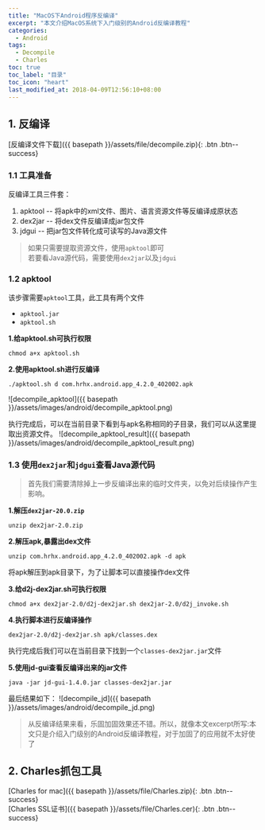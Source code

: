 ```yaml
---
title: "MacOS下Android程序反编译"
excerpt: "本文介绍MacOS系统下入门级别的Android反编译教程"
categories:
  - Android
tags:
  - Decompile
  - Charles
toc: true
toc_label: "目录"
toc_icon: "heart"
last_modified_at: 2018-04-09T12:56:10+08:00
---
```


## 1. 反编译

[反编译文件下载]({{ basepath }}/assets/file/decompile.zip){: .btn .btn--success}

### 1.1 工具准备
反编译工具三件套：
1. apktool -- 将apk中的xml文件、图片、语言资源文件等反编译成原状态
2. dex2jar -- 将dex文件反编译成jar包文件
3. jdgui -- 把jar包文件转化成可读写的Java源文件

> 如果只需要提取资源文件，使用`apktool`即可  
> 若要看Java源代码，需要使用`dex2jar`以及`jdgui`

### 1.2 apktool
该步骤需要`apktool`工具，此工具有两个文件
- `apktool.jar`
- `apktool.sh`

**1.给apktool.sh可执行权限**

```shell
chmod a+x apktool.sh
```

**2.使用apktool.sh进行反编译**

```shell
./apktool.sh d com.hrhx.android.app_4.2.0_402002.apk
```

![decompile_apktool]({{ basepath }}/assets/images/android/decompile_apktool.png)

执行完成后，可以在当前目录下看到与apk名称相同的子目录，我们可以从这里提取出资源文件。
![decompile_apktool_result]({{ basepath }}/assets/images/android/decompile_apktool_result.png)

### 1.3 使用`dex2jar`和`jdgui`查看Java源代码
> 首先我们需要清除掉上一步反编译出来的临时文件夹，以免对后续操作产生影响。

**1.解压`dex2jar-20.0.zip`**
```shell
unzip dex2jar-2.0.zip
```

**2.解压apk,暴露出dex文件**
```shell
unzip com.hrhx.android.app_4.2.0_402002.apk -d apk
```
将apk解压到apk目录下，为了让脚本可以直接操作dex文件

**3.给d2j-dex2jar.sh可执行权限**
```shell
chmod a+x dex2jar-2.0/d2j-dex2jar.sh dex2jar-2.0/d2j_invoke.sh
```

**4.执行脚本进行反编译操作**
```shell
dex2jar-2.0/d2j-dex2jar.sh apk/classes.dex
```
执行完成后我们可以在当前目录下找到一个`classes-dex2jar.jar`文件

**5.使用jd-gui查看反编译出来的jar文件**
```shell
java -jar jd-gui-1.4.0.jar classes-dex2jar.jar
```

最后结果如下：
![decompile_jd]({{ basepath }}/assets/images/android/decompile_jd.png)

> 从反编译结果来看，乐固加固效果还不错。所以，就像本文excerpt所写:本文只是介绍入门级别的Android反编译教程，对于加固了的应用就不太好使了

## 2. Charles抓包工具

[Charles for mac]({{ basepath }}/assets/file/Charles.zip){: .btn .btn--success}  
[Charles SSL证书]({{ basepath }}/assets/file/Charles.cer){: .btn .btn--success}
